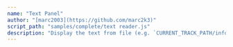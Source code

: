 ```yaml
---
name: "Text Panel"
author: "[marc2003](https://github.com/marc2k3)"
script_path: "samples/complete/text reader.js"
description: "Display the text from file (e.g. `CURRENT_TRACK_PATH/info.txt`)."
---
```


